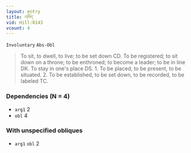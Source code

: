 ```yaml
---
layout: entry
title: འཁོད་
vid: Hill:0143
vcount: 4
---
```

`Involuntary` `Abs-Obl`
> To sit, to dwell, to live; to be set down CD\.
 To be registered; to sit down on a throne; to be enthroned; to become a leader; to be in line DK\.
To stay in one's place DS\.
1\.
 To be placed, to be present, to be situated\.
 2\.
 To be established, to be set down, to be recorded, to be labeled TC\.

### Dependencies (N = 4)
* `arg1` 2
* `obl` 4


### With unspecified obliques
* `arg1` `obl` 2
